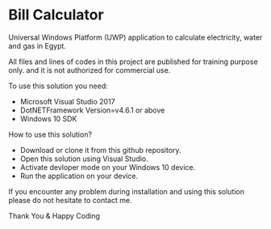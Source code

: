 # Bill Calculator
Universal Windows Platform (UWP) application to calculate electricity, water and gas in Egypt.

All files and lines of codes in this project are published for training purpose only. and it is not authorized for commercial use.

To use this solution you need:
- Microsoft Visual Studio 2017
- DotNETFramework Version=v4.6.1 or above
- Windows 10 SDK

How to use this solution?
- Download or clone it from this github repository.
- Open this solution using Visual Studio.
- Activate devloper mode on your Windows 10 device.
- Run the application on your device.

If you encounter any problem during installation and using this solution please do not hesitate to contact me.

Thank You & Happy Coding
